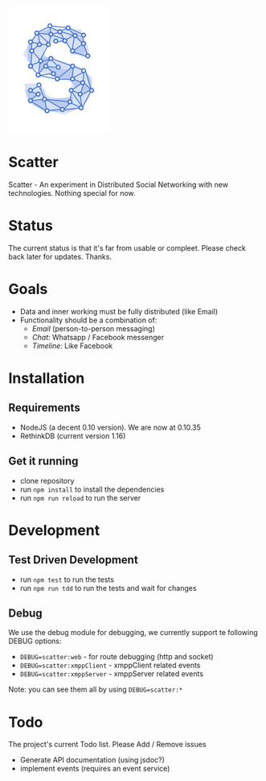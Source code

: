 
![](https://github.com/whyhankee/mist/blob/master/assets/scatter_logo.png)

# Scatter

Scatter - An experiment in Distributed Social Networking with new technologies. Nothing special for now.


# Status

The current status is that it's far from usable or compleet. Please check back later for updates. Thanks.


# Goals

* Data and inner working must be fully distributed (like Email)
* Functionality should be a combination of:
	* *Email* (person-to-person messaging)
	* *Chat*: Whatsapp / Facebook messenger
	* *Timeline*: Like Facebook


# Installation

## Requirements

* NodeJS (a decent 0.10 version). We are now at 0.10.35
* RethinkDB (current version 1.16)

## Get it running

* clone repository
* run `npm install` to install the dependencies
* run `npm run reload` to run the server


# Development

## Test Driven Development

* run `npm test` to run the tests
* run `npm run tdd` to run the tests and wait for changes

## Debug

We use the debug module for debugging, we currently support te following DEBUG options:

* `DEBUG=scatter:web` - for route debugging (http and socket)
* `DEBUG=scatter:xmppClient` - xmppClient related events
* `DEBUG=scatter:xmppServer` - xmppServer related events

Note: you can see them all by using `DEBUG=scatter:*`


# Todo

The project's current Todo list. Please Add / Remove issues

* Generate API documentation (using jsdoc?)
* implement events (requires an event service)
